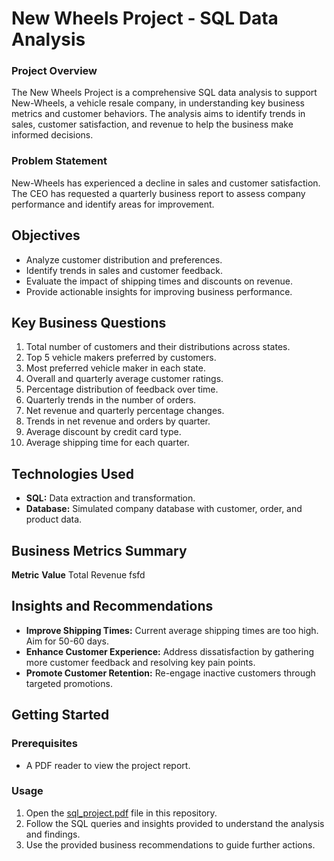 # New Wheels Project - SQL Data Analysis

### Project Overview
The New Wheels Project is a comprehensive SQL data analysis to support New-Wheels, a vehicle resale company, in understanding key business metrics and customer behaviors. The analysis aims to identify trends in sales, customer satisfaction, and revenue to help the business make informed decisions.

### Problem Statement
New-Wheels has experienced a decline in sales and customer satisfaction. The CEO has requested a quarterly business report to assess company performance and identify areas for improvement.

## Objectives
- Analyze customer distribution and preferences.
- Identify trends in sales and customer feedback.
- Evaluate the impact of shipping times and discounts on revenue.
- Provide actionable insights for improving business performance.

## Key Business Questions
1. Total number of customers and their distributions across states.
2. Top 5 vehicle makers preferred by customers.
3. Most preferred vehicle maker in each state.
4. Overall and quarterly average customer ratings.
5. Percentage distribution of feedback over time.
6. Quarterly trends in the number of orders.
7. Net revenue and quarterly percentage changes.
8. Trends in net revenue and orders by quarter.
9. Average discount by credit card type.
10. Average shipping time for each quarter.

## Technologies Used
- **SQL:** Data extraction and transformation.
- **Database:** Simulated company database with customer, order, and product data.

## Business Metrics Summary
**Metric**               **Value**
Total Revenue        fsfd

## Insights and Recommendations
- **Improve Shipping Times:** Current average shipping times are too high. Aim for 50-60 days.
- **Enhance Customer Experience:** Address dissatisfaction by gathering more customer feedback and resolving key pain points.
- **Promote Customer Retention:** Re-engage inactive customers through targeted promotions.

## Getting Started

### Prerequisites
- A PDF reader to view the project report.

### Usage
1. Open the [sql_project.pdf](./sql_project.pdf) file in this repository.
2. Follow the SQL queries and insights provided to understand the analysis and findings.
3. Use the provided business recommendations to guide further actions.
